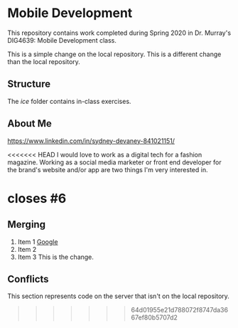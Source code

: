# Mobile Development
This repository contains work completed during Spring 2020 in Dr. Murray's DIG4639: Mobile Development class.

This is a simple change on the local repository.
This is a different change than the local repository.
## Structure
The *ice* folder contains in-class exercises. 

## About Me
https://www.linkedin.com/in/sydney-devaney-841021151/ 

<<<<<<< HEAD
I would love to work as a digital tech for a fashion magazine.  Working as a social media marketer or front end developer for the brand's website and/or app are two things I'm very interested in.

closes #6
=======
## Merging
 1. Item 1 [Google](http://www.google.com)
 1. Item 2
 1. Item 3
This is the change.

## Conflicts

This section represents code on the server that isn't on the local repository.
>>>>>>> 64d01955e21d788072f8747da3667ef80b5707d2
